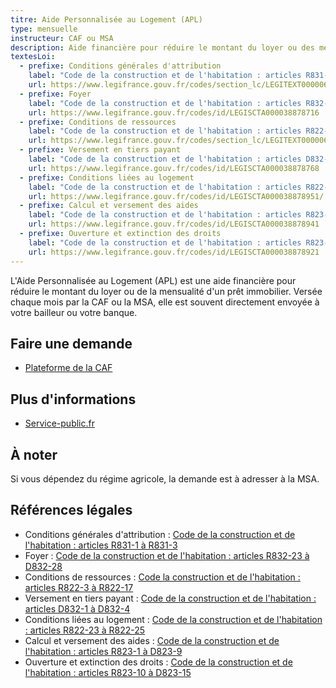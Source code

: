```yaml
---
titre: Aide Personnalisée au Logement (APL)
type: mensuelle
instructeur: CAF ou MSA
description: Aide financière pour réduire le montant du loyer ou des mensualités d'emprunt
textesLoi:
  - prefixe: Conditions générales d'attribution
    label: "Code de la construction et de l'habitation : articles R831-1 à R831-3"
    url: https://www.legifrance.gouv.fr/codes/section_lc/LEGITEXT000006074096/LEGISCTA000038850380/#LEGISCTA000038878778
  - prefixe: Foyer
    label: "Code de la construction et de l'habitation : articles R832-23 à D832-28"
    url: https://www.legifrance.gouv.fr/codes/id/LEGISCTA000038878716
  - prefixe: Conditions de ressources
    label: "Code de la construction et de l'habitation : articles R822-3 à R822-17"
    url: https://www.legifrance.gouv.fr/codes/section_lc/LEGITEXT000006074096/LEGISCTA000038850156/#LEGISCTA000038879003
  - prefixe: Versement en tiers payant
    label: "Code de la construction et de l'habitation : articles D832-1 à D832-4"
    url: https://www.legifrance.gouv.fr/codes/id/LEGISCTA000038878768
  - prefixe: Conditions liées au logement
    label: "Code de la construction et de l'habitation : articles R822-23 à R822-25"
    url: https://www.legifrance.gouv.fr/codes/id/LEGISCTA000038878951/
  - prefixe: Calcul et versement des aides
    label: "Code de la construction et de l'habitation : articles R823-1 à D823-9"
    url: https://www.legifrance.gouv.fr/codes/id/LEGISCTA000038878941
  - prefixe: Ouverture et extinction des droits
    label: "Code de la construction et de l'habitation : articles R823-10 à D823-15"
    url: https://www.legifrance.gouv.fr/codes/id/LEGISCTA000038878921
---
```


L'Aide Personnalisée au Logement (APL) est une aide financière pour réduire le montant du loyer ou de la mensualité d'un prêt immobilier. Versée chaque mois par la CAF ou la MSA, elle est souvent directement envoyée à votre bailleur ou votre banque.

## Faire une demande
- [Plateforme de la CAF](https://connect.caf.fr/connexionappli/dist/?forceReload=20241220&contexteAppel=caffr&urlredirect=%2Fwps%2Fmyportal%2Fcaffr#/login)

## Plus d'informations
- [Service-public.fr](https://www.service-public.fr/particuliers/vosdroits/F12006)

## À noter
Si vous dépendez du régime agricole, la demande est à adresser à la MSA.

## Références légales
- Conditions générales d'attribution : [Code de la construction et de l'habitation : articles R831-1 à R831-3](https://www.legifrance.gouv.fr/codes/section_lc/LEGITEXT000006074096/LEGISCTA000038850380/#LEGISCTA000038878778)
- Foyer : [Code de la construction et de l'habitation : articles R832-23 à D832-28](https://www.legifrance.gouv.fr/codes/id/LEGISCTA000038878716)
- Conditions de ressources : [Code la construction et de l'habitation : articles R822-3 à R822-17](https://www.legifrance.gouv.fr/codes/section_lc/LEGITEXT000006074096/LEGISCTA000038850156/#LEGISCTA000038879003)
- Versement en tiers payant : [Code de la construction et de l'habitation : articles D832-1 à D832-4](https://www.legifrance.gouv.fr/codes/id/LEGISCTA000038878768)
- Conditions liées au logement : [Code de la construction et de l'habitation : articles R822-23 à R822-25](https://www.legifrance.gouv.fr/codes/id/LEGISCTA000038878951/)
- Calcul et versement des aides : [Code de la construction et de l'habitation : articles R823-1 à D823-9](https://www.legifrance.gouv.fr/codes/id/LEGISCTA000038878941)
- Ouverture et extinction des droits : [Code de la construction et de l'habitation : articles R823-10 à D823-15](https://www.legifrance.gouv.fr/codes/id/LEGISCTA000038878921)
